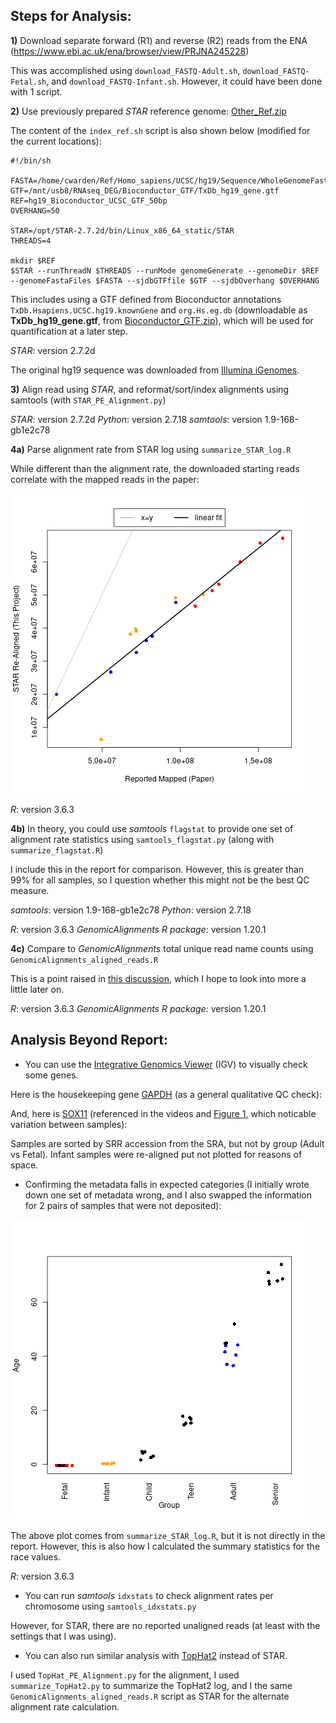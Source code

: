 ## Steps for Analysis:

**1)** Download separate forward (R1) and reverse (R2) reads from the ENA (https://www.ebi.ac.uk/ena/browser/view/PRJNA245228)

This was accomplished using `download_FASTQ-Adult.sh`, `download_FASTQ-Fetal.sh`, and `download_FASTQ-Infant.sh`.  However, it could have been done with 1 script.

**2)** Use previously prepared *STAR* reference genome: [Other_Ref.zip](https://sourceforge.net/projects/rnaseq-deg-methodlimit/files/Other_Ref.zip/download)

The content of the `index_ref.sh` script is also shown below (modified for the current locations):

```
#!/bin/sh

FASTA=/home/cwarden/Ref/Homo_sapiens/UCSC/hg19/Sequence/WholeGenomeFasta/genome.fa
GTF=/mnt/usb8/RNAseq_DEG/Bioconductor_GTF/TxDb_hg19_gene.gtf
REF=hg19_Bioconductor_UCSC_GTF_50bp
OVERHANG=50

STAR=/opt/STAR-2.7.2d/bin/Linux_x86_64_static/STAR
THREADS=4

mkdir $REF
$STAR --runThreadN $THREADS --runMode genomeGenerate --genomeDir $REF --genomeFastaFiles $FASTA --sjdbGTFfile $GTF --sjdbOverhang $OVERHANG
```

This includes using a GTF defined from Bioconductor annotations `TxDb.Hsapiens.UCSC.hg19.knownGene` and `org.Hs.eg.db` (downloadable as **TxDb_hg19_gene.gtf**, from [Bioconductor_GTF.zip](https://sourceforge.net/projects/rnaseq-deg-methodlimit/files/Bioconductor_GTF.zip/download)), which will be used for quantification at a later step.

*STAR*: version 2.7.2d

The original hg19 sequence was downloaded from [Illumina iGenomes](https://support.illumina.com/sequencing/sequencing_software/igenome.html).

**3)** Align read using *STAR*, and reformat/sort/index alignments using samtools (with `STAR_PE_Alignment.py`)

*STAR*: version 2.7.2d
*Python*: version 2.7.18
*samtools*: version 1.9-168-gb1e2c78

**4a)** Parse alignment rate from STAR log using `summarize_STAR_log.R`

While different than the alignment rate, the downloaded starting reads correlate with the mapped reads in the paper:

![Comparison of Alignment Rates](alignment_comparison-STAR_log_unique.png "Comparison of Alignment Rates")

*R*: version 3.6.3

**4b)** In theory, you could use *samtools* `flagstat` to provide one set of alignment rate statistics using `samtools_flagstat.py` (along with `summarize_flagstat.R`)

I include this in the report for comparison.  However, this is greater than 99% for all samples, so I question whether this might not be the best QC measure.

*samtools*: version 1.9-168-gb1e2c78
*Python*: version 2.7.18

*R*: version 3.6.3
*GenomicAlignments R package*: version 1.20.1

**4c)** Compare to *GenomicAlignments* total unique read name counts using `GenomicAlignments_aligned_reads.R`

This is a point raised in [this discussion](https://www.coursera.org/learn/genomic-data-science-project/discussions/weeks/4/threads/fqeAr2joEeu6wArSRfVFHws), which I hope to look into more a little later on.

*R*: version 3.6.3
*GenomicAlignments R package*: version 1.20.1

## Analysis Beyond Report:

- You can use the [Integrative Genomics Viewer](http://software.broadinstitute.org/software/igv/) (IGV) to visually check some genes.

Here is the housekeeping gene [GAPDH](https://www.ncbi.nlm.nih.gov/gene/2597) (as a general qualitative QC check):

And, here is [SOX11](https://www.ncbi.nlm.nih.gov/gene/6664) (referenced in the videos and [Figure 1](https://www.ncbi.nlm.nih.gov/pmc/articles/PMC4281298/figure/F1/), which noticable variation between samples):

Samples are sorted by SRR accession from the SRA, but not by group (Adult vs Fetal).  Infant samples were re-aligned put not plotted for reasons of space.

- Confirming the metadata falls in expected categories (I initially wrote down one set of metadata wrong, and I also swapped the information for 2 pairs of samples that were not deposited):

![Age check](age_check.png "Age check")

The above plot comes from `summarize_STAR_log.R`, but it is not directly in the report.  However, this is also how I calculated the summary statistics for the race values.

*R*: version 3.6.3

- You can run *samtools* `idxstats` to check alignment rates per chromosome using `samtools_idxstats.py`

However, for STAR, there are no reported unaligned reads (at least with the settings that I was using).

- You can also run similar analysis with [TopHat2](https://ccb.jhu.edu/software/tophat/index.shtml) instead of STAR.

I used `TopHat_PE_Alignment.py` for the alignment,  I used `summarize_TopHat2.py` to summarize the TopHat2 log, and I the same `GenomicAlignments_aligned_reads.R` script as STAR for the alternate alignment rate calculation.

